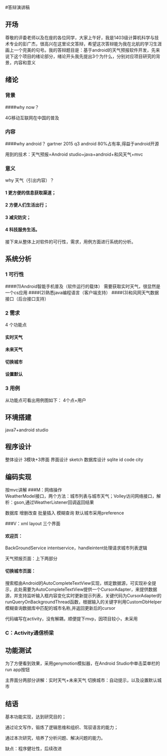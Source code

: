 #答辩演讲稿

## 开场
尊敬的评委老师以及在座的各位同学，大家上午好，我是1403级计算机科学与技术专业的彭广杰，很高兴在这里论文答辩，希望这次答辩能为我在北航的学习生涯画上一个完美的句号。我的答辩题目是：基于android的天气预报软件开发，先来说下这个项目的绪论部分，绪论开头我先提出3个为什么，分别对应项目研究的背景，内容和意义


## 绪论

### 背景  
####why now？

4G移动互联网在中国的普及


### 内容
####why android？
gartner 2015 q3 android 80%占有率,得益于android开源

用到的技术：天气预报=Android studio+java+android+和风天气+mvc
### 意义 
why 天气（引出内容）？
#### 1 更方便的信息获取渠道；
#### 2 方便人们生活出行；
#### 3 减灾防灾；
#### 4 科技服务生活。
接下来从整体上对软件的可行性，需求，用例方面进行系统的分析。

## 系统分析
### 1 可行性
####(1)Android智能手机普及（软件运行的载体）
需要获取实时天气，很显然是一个cs应用
####(2)熟悉java编程语言（客户端支持）
####(3)和风网天气数据接口（后台接口支持）

### 2 需求
4 个功能点
#### 实时天气
#### 未来天气
#### 切换城市
#### 设置默认
### 3 用例
从功能点可看出用例图如下：
4个点+用户

## 环境搭建
java7+android studio

## 程序设计
整体设计 3模块+3界面
界面设计 sketch
数据库设计 sqlite id code city

## 编码实现
按mvc讲解
###M：网络操作  
WeatherModel接口，两个方法：城市列表与城市天气；Volley访问网络接口，解析：gson,通过WeatherListener回调返回结果

 数据库   增删改查   批量插入 模糊查询   默认城市采用preference

###V：xml layout  三个界面   

 
#### 欢迎页：
BackGroundService intentservice，handleintent处理请求城市列表逻辑
 
 天气预报页面：上下两部分
 
#### 切换城市页面：
 
 搜索框由Android的AutoCompleteTextView实现，绑定数据源，可实现补全提示，此处需要为AutoCompleteTextView提供一个CursorAdapter，来提供数据源，并支持监听输入框内容变化实时更新提示列表，关键代码为CursorAdapter的runQueryOnBackgroundThread函数，根据输入的关键字利用CustomDbHelper模糊查询数据库中匹配的城市名称,并返回更新后的cursor
 

 代码编写在activity，没有解耦，顺便提下mvp，因项目较小，未采用
 
### C：Activity通信桥梁

## 功能测试
为了方便看到效果，采用genymotion模拟器，在Android Studio中单击菜单栏的run app按钮 

主界面分两部分讲解：实时天气+未来天气
切换城市：自动提示，以及设置默认城市
## 结语

基本功能实现，达到研究目的；

通过论文写作，锻炼了逻辑思维和组织、驾驭语言的能力；

通过本次研究，培养了分析问题、解决问题的能力。

缺点：程序健壮性，后续改进
